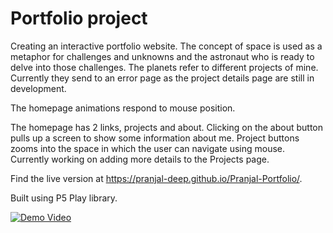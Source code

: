 # Portfolio project

Creating an interactive portfolio website. The concept of space is used as a metaphor for challenges and unknowns and the astronaut who is ready to delve into those challenges. The planets refer to different projects of mine. Currently they send to an error page as the project details page are still in development.

The homepage animations respond to mouse position.

The homepage has 2 links, projects and about. Clicking on the about button pulls up a screen to show some information about me. Project buttons zooms into the space in which the user can navigate using mouse. Currently working on adding more details to the Projects page.

Find the live version at https://pranjal-deep.github.io/Pranjal-Portfolio/.

Built using P5 Play library.


[![Demo Video]({assets/images/Astronaut-straight.png})]({https://youtu.be/gBUP0iSR-s4} "Demo Video")
